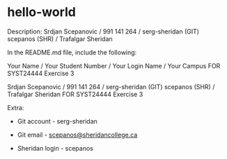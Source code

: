 # hello-world
Description: Srdjan Scepanovic / 991 141 264 / serg-sheridan (GIT) scepanos (SHR) / Trafalgar Sheridan



In the README.md file, include the following:

Your Name / Your Student Number / Your Login Name / Your Campus FOR SYST24444 Exercise 3



Srdjan Scepanovic / 991 141 264 / serg-sheridan (GIT) scepanos (SHR) / Trafalgar Sheridan FOR SYST24444 Exercise 3



Extra:
- Git account - 
serg-sheridan 

- Git email - 
scepanos@sheridancollege.ca

- Sheridan login -
scepanos
